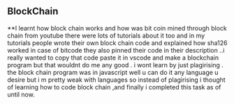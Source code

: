 ## BlockChain

**I learnt how block chain works and how was bit coin mined through block chain from youtube there were lots of tutorials about it too 
 and in my tutorials people wrote their own block chain code and explained how sha126 worked in case of bitcode they also pinned their code in their
 description ..i really wanted to copy that code paste it in vscode and make a blockchain program but that wouldnt do me any good . i wont learn by 
 just plagirising . the block chain program was in javascript well u can do it any language u desire  but i m pretty weak with languages so instead of
 plagirising i thought of learning how to code block chain ,and finally i completed this task as of until now.
